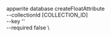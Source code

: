 appwrite database createFloatAttribute \
        --collectionId [COLLECTION_ID] \
        --key '' \
        --required false \





